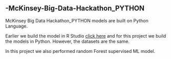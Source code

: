 ## -McKinsey-Big-Data-Hackathon_PYTHON

McKinsey Big Data Hackathon_PYTHON models are built on Python Language. 
 
 
Earlier we build the model in R Studio [click here](https://github.com/RutvijBhutaiya/McKinsey-Big-Data-Hackathon) and for this project we build the models in Python. However, the datasets are the same. 

In this project we also performed random Forest supervised ML model.


